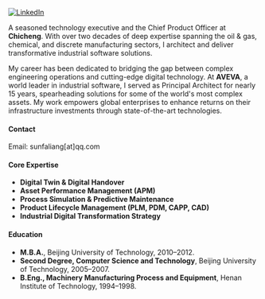 [![LinkedIn](https://img.shields.io/badge/LinkedIn-Profile-blue?logo=linkedin)](https://www.linkedin.com/in/%E5%8F%91%E4%BA%AE-%E5%AD%99-586b43118/)

A seasoned technology executive and the Chief Product Officer at **Chicheng**. With over two decades of deep expertise spanning the oil & gas, chemical, and discrete manufacturing sectors, I architect and deliver transformative industrial software solutions.

My career has been dedicated to bridging the gap between complex engineering operations and cutting-edge digital technology. At **AVEVA**, a world leader in industrial software, I served as Principal Architect for nearly 15 years, spearheading solutions for some of the world's most complex assets. My work empowers global enterprises to enhance returns on their infrastructure investments through state-of-the-art technologies.

#### Contact

Email: sunfaliang[at]qq.com

#### Core Expertise
- **Digital Twin & Digital Handover**
- **Asset Performance Management (APM)**
- **Process Simulation & Predictive Maintenance**
- **Product Lifecycle Management (PLM, PDM, CAPP, CAD)**
- **Industrial Digital Transformation Strategy**

#### Education
- **M.B.A.**, Beijing University of Technology, 2010–2012.
- **Second Degree, Computer Science and Technology**, Beijing University of Technology, 2005–2007.
- **B.Eng., Machinery Manufacturing Process and Equipment**, Henan Institute of Technology, 1994–1998.
